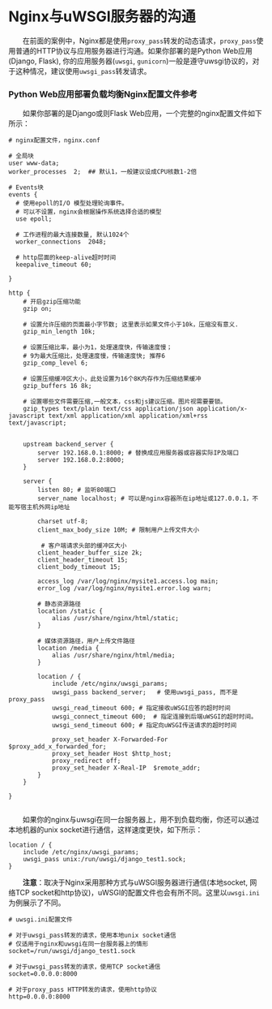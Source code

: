 # Nginx与uWSGI服务器的沟通

　　在前面的案例中，Nginx都是使用`proxy_pass`​转发的动态请求，`proxy_pass`​使用普通的HTTP协议与应用服务器进行沟通。如果你部署的是Python Web应用(Django, Flask), 你的应用服务器(`uwsgi`​, `gunicorn`​)一般是遵守uwsgi协议的，对于这种情况，建议使用`uwsgi_pass`​转发请求。

### Python Web应用部署负载均衡Nginx配置文件参考

　　如果你部署的是Django或则Flask Web应用，一个完整的nginx配置文件如下所示：

```nginx
# nginx配置文件，nginx.conf

# 全局块
user www-data;
worker_processes  2;  ## 默认1，一般建议设成CPU核数1-2倍

# Events块
events {
  # 使用epoll的I/O 模型处理轮询事件。
  # 可以不设置，nginx会根据操作系统选择合适的模型
  use epoll;
  
  # 工作进程的最大连接数量, 默认1024个
  worker_connections  2048;
  
  # http层面的keep-alive超时时间
  keepalive_timeout 60;
  
}

http {  
    # 开启gzip压缩功能
    gzip on;
  
    # 设置允许压缩的页面最小字节数; 这里表示如果文件小于10k，压缩没有意义.
    gzip_min_length 10k; 
  
    # 设置压缩比率，最小为1，处理速度快，传输速度慢；
    # 9为最大压缩比，处理速度慢，传输速度快; 推荐6
    gzip_comp_level 6; 
  
    # 设置压缩缓冲区大小，此处设置为16个8K内存作为压缩结果缓冲
    gzip_buffers 16 8k; 
  
    # 设置哪些文件需要压缩,一般文本，css和js建议压缩。图片视需要要锁。
    gzip_types text/plain text/css application/json application/x-javascript text/xml application/xml application/xml+rss text/javascript; 
  
  
    upstream backend_server {
        server 192.168.0.1:8000; # 替换成应用服务器或容器实际IP及端口
        server 192.168.0.2:8000;
    }

    server {
        listen 80; # 监听80端口
        server_name localhost; # 可以是nginx容器所在ip地址或127.0.0.1，不能写宿主机外网ip地址

        charset utf-8;
        client_max_body_size 10M; # 限制用户上传文件大小
    
         # 客户端请求头部的缓冲区大小
        client_header_buffer_size 2k;
        client_header_timeout 15;
        client_body_timeout 15;
  
        access_log /var/log/nginx/mysite1.access.log main;
        error_log /var/log/nginx/mysite1.error.log warn;
    
        # 静态资源路径
        location /static {
            alias /usr/share/nginx/html/static; 
        }
    
        # 媒体资源路径，用户上传文件路径
        location /media {
            alias /usr/share/nginx/html/media;
        }

        location / {   
            include /etc/nginx/uwsgi_params;
            uwsgi_pass backend_server;   # 使用uwsgi_pass, 而不是proxy_pass
            uwsgi_read_timeout 600; # 指定接收uWSGI应答的超时时间
            uwsgi_connect_timeout 600;  # 指定连接到后端uWSGI的超时时间。
            uwsgi_send_timeout 600; # 指定向uWSGI传送请求的超时时间

            proxy_set_header X-Forwarded-For $proxy_add_x_forwarded_for;
            proxy_set_header Host $http_host;
            proxy_redirect off;
            proxy_set_header X-Real-IP  $remote_addr;
        }
    }
  
} 


```

　　如果你的nginx与uwsgi在同一台服务器上，用不到负载均衡，你还可以通过本地机器的unix socket进行通信，这样速度更快，如下所示：

```highlight
location / {   
    include /etc/nginx/uwsgi_params;
    uwsgi_pass unix:/run/uwsgi/django_test1.sock;
}
```

　　**注意**：取决于Nginx采用那种方式与uWSGI服务器进行通信(本地socket, 网络TCP socket和http协议)，uWSGI的配置文件也会有所不同。这里以`uwsgi.ini`​为例展示了不同。

```highlight
# uwsgi.ini配置文件

# 对于uwsgi_pass转发的请求，使用本地unix socket通信
# 仅适用于nginx和uwsgi在同一台服务器上的情形
socket=/run/uwsgi/django_test1.sock

# 对于uwsgi_pass转发的请求，使用TCP socket通信
socket=0.0.0.0:8000

# 对于proxy_pass HTTP转发的请求，使用http协议
http=0.0.0.0:8000
```

　　‍
